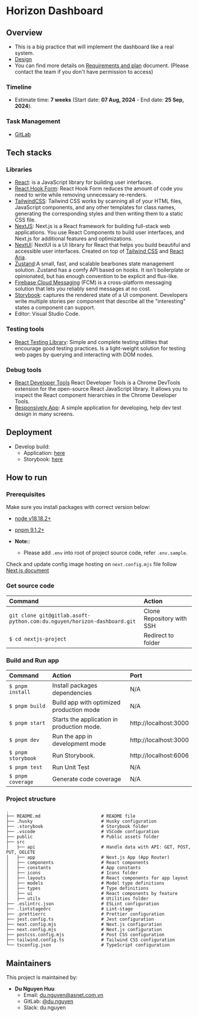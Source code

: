 # Horizon Dashboard

## Overview

- This is a big practice that will implement the dashboard like a real system.
- [Design](<https://www.figma.com/design/OKVY6HzWJ2GbbETRRFO3d9/Horizon-UI---Trendiest-Open-Source-Admin-Template-Dashboard-(Community)?node-id=0-1&t=BrZhkCnC3DM8ALT1-0>)
- You can find more details on [Requirements and plan](https://docs.google.com/document/d/1_vNY2DaWmd-jUsPlPdJx-cx7xznDi0oM/edit) document. (Please contact the team if you don't have permission to access)

### Timeline

- Estimate time: **7 weeks** (Start date: **07 Aug, 2024** - End date: **25 Sep, 2024**).

### Task Management

- [GitLab](https://gitlab.asoft-python.com/du.nguyen/horizon-dashboard/-/boards)

## Tech stacks

### Libraries

- [React](https://react.dev/learn): is a JavaScript library for building user interfaces.
- [React Hook Form](https://react-hook-form.com/): React Hook Form reduces the amount of code you need to write while removing unnecessary re-renders.
- [TailwindCSS](https://tailwindcss.com/): Tailwind CSS works by scanning all of your HTML files, JavaScript components, and any other templates for class names, generating the corresponding styles and then writing them to a static CSS file.
- [NextJS](https://nextjs.org/): Next.js is a React framework for building full-stack web applications. You use React Components to build user interfaces, and Next.js for additional features and optimizations.
- [NextUI](https://nextui.org/): NextUI is a UI library for React that helps you build beautiful and accessible user interfaces. Created on top of [Tailwind CSS](https://tailwindcss.com/) and [React Aria](https://react-spectrum.adobe.com/react-aria/index.html).
- [Zustand](https://github.com/pmndrs/zustand):A small, fast, and scalable bearbones state management solution. Zustand has a comfy API based on hooks. It isn't boilerplate or opinionated, but has enough convention to be explicit and flux-like.
- [Firebase Cloud Messaging](https://firebase.google.com/docs/cloud-messaging) (FCM) is a cross-platform messaging solution that lets you reliably send messages at no cost.
- [Storybook](https://storybook.js.org/): captures the rendered state of a UI component. Developers write multiple stories per component that describe all the "interesting" states a component can support.
- Editor: Visual Studio Code.

### Testing tools

- [React Testing Library](https://testing-library.com/): Simple and complete testing utilities that encourage good testing practices. Is a light-weight solution for testing web pages by querying and interacting with DOM nodes.

### Debug tools

- [React Developer Tools](https://chrome.google.com/webstore/detail/react-developer-tools/fmkadmapgofadopljbjfkapdkoienihi) React Developer Tools is a Chrome DevTools extension for the open-source React JavaScript library. It allows you to inspect the React component hierarchies in the Chrome Developer Tools.
- [Responsively App](https://responsively.app/): A simple application for developing, help dev test design in many screens.

## Deployment

- Develop build:
  - Application: [here](https://horizon-dashboard-one.vercel.app/)
  - Storybook: [here](https://horizon-dashboard-storybook.vercel.app/)

## How to run

### Prerequisites

Make sure you install packages with correct version below:

- [node v18.18.2+](https://nodejs.org/en/download/package-manager)
- [pnpm 9.1.2+](https://pnpm.io/installation)

- **Note:**:
  - Please add `.env` into root of project source code, refer `.env.sample`.

Check and update config image hosting on `next.config.mjs` file follow [Next.js document](https://nextjs.org/docs/messages/next-image-unconfigured-host)

### Get source code

| Command                                                                 | Action                    |
| :---------------------------------------------------------------------- | :------------------------ |
| `git clone git@gitlab.asoft-python.com:du.nguyen/horizon-dashboard.git` | Clone Repository with SSH |
| `$ cd nextjs-project`                                                   | Redirect to folder        |

### Build and Run app

| Command            | Action                                     | Port                  |
| :----------------- | :----------------------------------------- | :-------------------- |
| `$ pnpm install`   | Install packages dependencies              | N/A                   |
| `$ pnpm build`     | Build app with optimized production mode   | N/A                   |
| `$ pnpm start`     | Starts the application in production mode. | http://localhost:3000 |
| `$ pnpm dev`       | Run the app in development mode            | http://localhost:3000 |
| `$ pnpm storybook` | Run Storybook.                             | http://localhost:6006 |
| `$ pnpm test`      | Run Unit Test                              | N/A                   |
| `$ pnpm coverage`  | Generate code coverage                     | N/A                   |

### Project structure

```shell
.
├── README.md                       # README file
├── .husky                          # Husky configuration
├── .storybook                      # Storybook folder
├── .vscode                         # VSCode configuration
├── public                          # Public assets folder
├── src
│   ├── api                         # Handle data with API: GET, POST, PUT, DELETE
│   ├── app                         # Next.js App (App Router)
│   ├── components                  # React components
│   ├── constants                   # App constants
│   ├── icons                       # Icons folder
│   ├── layouts                     # React components for app layout
│   ├── models                      # Model type definitions
│   ├── types                       # Type definitions
│   ├── ui                          # React components by feature
│   ├── utils                       # Utilities folder
├── .eslintrc.json                  # ESLint configuration
├── .lintstagedrc                   # Lint-stage
├── .prettierrc                     # Prettier configuration
├── jest.config.ts                  # Jest configuration
├── next.config.mjs                 # Next.js configuration
├── next.config.mjs                 # Next.js configuration
├── postcss.config.mjs              # Post CSS configuration
├── tailwind.config.ts              # Tailwind CSS configuration
└── tsconfig.json                   # TypeScript configuration
```

## Maintainers

This project is maintained by:

- **Du Nguyen Huu**
  - Email: du.nguyen@asnet.com.vn
  - GitLab: [@du.nguyen](https://gitlab.asoft-python.com/du.nguyen)
  - Slack: du.nguyen
